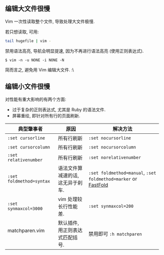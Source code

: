 ## 编辑大文件很慢

Vim 一次性读取整个文件, 导致处理大文件极慢.

若只想读取, 可用:

```bash
tail hugefile | vim -
```

禁用语法高亮, 导航会明显提速, 因为不再进行语法高亮 (使用正则表达式). 

```
$ vim -n -u NONE -i NONE -N
```

简而言之, 避免用 Vim 编辑大文件. :\

## 编辑小文件很慢

对性能有重大影响的有两个方面:
- 过于复杂的正则表达式, 尤其是 Ruby 的语法文件.
- 屏幕重绘, 即针对所有行的页面刷新.

| 典型肇事者 | 原因 | 解决方法 |
|-----------------|------|-----------|
| `:set cursorline`        | 所有行刷新 | `:set nocursorline` |
| `:set cursorcolumn`      | 所有行刷新 | `:set nocursorcolumn` |
| `:set relativenumber`    | 所有行刷新 | `:set norelativenumber` |
| `:set foldmethod=syntax` | 语法文件算减速的话, 这无异于刹车. | `:set foldmethod=manual`, `:set foldmethod=marker` or [FastFold](https://github.com/Konfekt/FastFold) |
| `:set synmaxcol=3000`    | vim 处理较长行性能差. | `:set synmaxcol=200` |
| matchparen.vim           | 默认插件, 用正则表达式匹配括号. | 禁用即可 `:h matchparen` |

